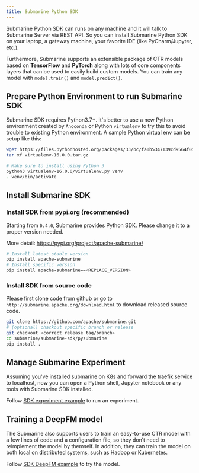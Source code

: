 ```yaml
---
title: Submarine Python SDK
---
```


<!--
Licensed to the Apache Software Foundation (ASF) under one
or more contributor license agreements.  See the NOTICE file
distributed with this work for additional information
regarding copyright ownership.  The ASF licenses this file
to you under the Apache License, Version 2.0 (the
"License"); you may not use this file except in compliance
with the License.  You may obtain a copy of the License at

  http://www.apache.org/licenses/LICENSE-2.0

Unless required by applicable law or agreed to in writing,
software distributed under the License is distributed on an
"AS IS" BASIS, WITHOUT WARRANTIES OR CONDITIONS OF ANY
KIND, either express or implied.  See the License for the
specific language governing permissions and limitations
under the License.
-->

Submarine Python SDK can runs on any machine and it will talk to Submarine Server via REST API. So you can install Submarine Python SDK on your laptop, a gateway machine, your favorite IDE (like PyCharm/Jupyter, etc.).

Furthermore, Submarine supports an extensible package of CTR models based on **TensorFlow** and **PyTorch** along with lots of core components layers that can be used to easily build custom models. You can train any model with `model.train()` and `model.predict()`.

## Prepare Python Environment to run Submarine SDK

Submarine SDK requires Python3.7+.
It's better to use a new Python environment created by `Anoconda` or Python `virtualenv` to try this to avoid trouble to existing Python environment.
A sample Python virtual env can be setup like this:

```bash
wget https://files.pythonhosted.org/packages/33/bc/fa0b5347139cd9564f0d44ebd2b147ac97c36b2403943dbee8a25fd74012/virtualenv-16.0.0.tar.gz
tar xf virtualenv-16.0.0.tar.gz

# Make sure to install using Python 3
python3 virtualenv-16.0.0/virtualenv.py venv
. venv/bin/activate
```

## Install Submarine SDK

### Install SDK from pypi.org (recommended)

Starting from `0.4.0`, Submarine provides Python SDK. Please change it to a proper version needed. 

More detail: https://pypi.org/project/apache-submarine/

```bash
# Install latest stable version
pip install apache-submarine
# Install specific version
pip install apache-submarine==<REPLACE_VERSION>
```

### Install SDK from source code

Please first clone code from github or go to `http://submarine.apache.org/download.html` to download released source code.

```bash
git clone https://github.com/apache/submarine.git
# (optional) chackout specific branch or release
git checkout <correct release tag/branch>
cd submarine/submarine-sdk/pysubmarine
pip install .
```

## Manage Submarine Experiment

Assuming you've installed submarine on K8s and forward the traefik service to localhost, now you can open a Python shell, Jupyter notebook or any tools with Submarine SDK installed.

Follow [SDK experiment example](https://github.com/apache/submarine/blob/master/submarine-sdk/pysubmarine/example/submarine_experiment_sdk.ipynb) to run an experiment.

## Training a DeepFM model 
The Submarine also supports users to train an easy-to-use CTR model with a few lines of code and a configuration file, so they don’t need to reimplement the model by themself. In addition, they can train the model on both local on distributed systems, such as Hadoop or Kubernetes.


Follow [SDK DeepFM example](https://github.com/apache/submarine/blob/master/submarine-sdk/pysubmarine/example/deepfm_example.ipynb) to try the model.